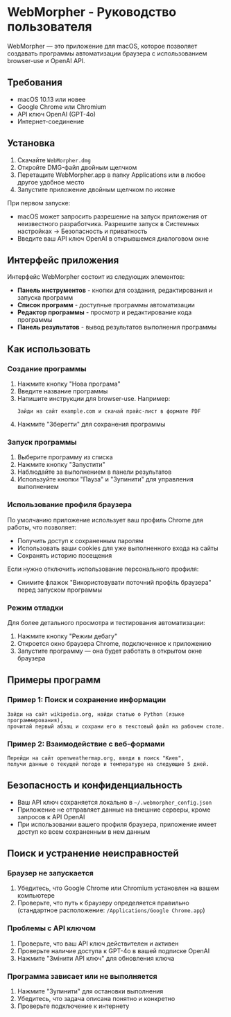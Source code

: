 # WebMorpher - Руководство пользователя

WebMorpher — это приложение для macOS, которое позволяет создавать программы автоматизации браузера с использованием browser-use и OpenAI API.

## Требования

- macOS 10.13 или новее
- Google Chrome или Chromium
- API ключ OpenAI (GPT-4o)
- Интернет-соединение

## Установка

1. Скачайте `WebMorpher.dmg`
2. Откройте DMG-файл двойным щелчком
3. Перетащите WebMorpher.app в папку Applications или в любое другое удобное место
4. Запустите приложение двойным щелчком по иконке

При первом запуске:
- macOS может запросить разрешение на запуск приложения от неизвестного разработчика. Разрешите запуск в Системных настройках → Безопасность и приватность
- Введите ваш API ключ OpenAI в открывшемся диалоговом окне

## Интерфейс приложения

Интерфейс WebMorpher состоит из следующих элементов:

- **Панель инструментов** - кнопки для создания, редактирования и запуска программ
- **Список программ** - доступные программы автоматизации
- **Редактор программы** - просмотр и редактирование кода программы
- **Панель результатов** - вывод результатов выполнения программы

## Как использовать

### Создание программы

1. Нажмите кнопку "Нова програма"
2. Введите название программы
3. Напишите инструкции для browser-use. Например:
   ```
   Зайди на сайт example.com и скачай прайс-лист в формате PDF
   ```
4. Нажмите "Зберегти" для сохранения программы

### Запуск программы

1. Выберите программу из списка
2. Нажмите кнопку "Запустити"
3. Наблюдайте за выполнением в панели результатов
4. Используйте кнопки "Пауза" и "Зупинити" для управления выполнением

### Использование профиля браузера

По умолчанию приложение использует ваш профиль Chrome для работы, что позволяет:
- Получить доступ к сохраненным паролям
- Использовать ваши cookies для уже выполненного входа на сайты
- Сохранять историю посещения

Если нужно отключить использование персонального профиля:
- Снимите флажок "Використовувати поточний профіль браузера" перед запуском программы

### Режим отладки

Для более детального просмотра и тестирования автоматизации:
1. Нажмите кнопку "Режим дебагу"
2. Откроется окно браузера Chrome, подключенное к приложению
3. Запустите программу — она будет работать в открытом окне браузера

## Примеры программ

### Пример 1: Поиск и сохранение информации

```
Зайди на сайт wikipedia.org, найди статью о Python (языке программирования), 
прочитай первый абзац и сохрани его в текстовый файл на рабочем столе.
```

### Пример 2: Взаимодействие с веб-формами

```
Перейди на сайт openweathermap.org, введи в поиск "Киев", 
получи данные о текущей погоде и температуре на следующие 5 дней.
```

## Безопасность и конфиденциальность

- Ваш API ключ сохраняется локально в `~/.webmorpher_config.json`
- Приложение не отправляет данные на внешние серверы, кроме запросов к API OpenAI
- При использовании вашего профиля браузера, приложение имеет доступ ко всем сохраненным в нем данным

## Поиск и устранение неисправностей

### Браузер не запускается

1. Убедитесь, что Google Chrome или Chromium установлен на вашем компьютере
2. Проверьте, что путь к браузеру определяется правильно (стандартное расположение: `/Applications/Google Chrome.app`)

### Проблемы с API ключом

1. Проверьте, что ваш API ключ действителен и активен
2. Проверьте наличие доступа к GPT-4o в вашей подписке OpenAI
3. Нажмите "Змінити API ключ" для обновления ключа

### Программа зависает или не выполняется

1. Нажмите "Зупинити" для остановки выполнения
2. Убедитесь, что задача описана понятно и конкретно
3. Проверьте подключение к интернету 